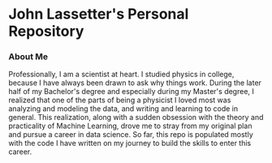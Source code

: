 # John Lassetter's Personal Repository

### About Me

Professionally, I am a scientist at heart. I studied physics in college, because I have always been drawn to ask why things work. During the later half of my Bachelor's degree
and especially during my Master's degree, I realized that one of the parts of being a physicist I loved most was analyzing and modeling the data, and writing and learning to code 
in general. This realization, along with a sudden obsession with the theory and practicality of Machine Learning, drove me to stray from my original plan and pursue a career in 
data science. So far, this repo is populated mostly with the code I have written on my journey to build the skills to enter this career.

<!-- In addition to my professional journey and pursuits, I am a music lover, dog lover, and video game hobbyist. I play a few instruments and love to discover new music, no matter 
the genre. --> 

